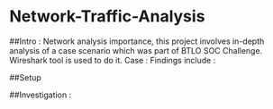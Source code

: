 # Network-Traffic-Analysis

##Intro : 
Network analysis importance, this project involves in-depth analysis of a case scenario which was part of BTLO SOC Challenge. Wireshark tool is used to do it. Case : 
Findings include : 

##Setup

##Investigation : 

